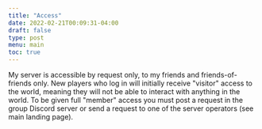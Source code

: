 ```yaml
---
title: "Access"
date: 2022-02-21T00:09:31-04:00
draft: false
type: post
menu: main
toc: true
---
```


My server is accessible by request only, to my friends and friends-of-friends only. New players who log in will initially receive "visitor" access to the world, meaning they will not be able to interact with anything in the world. To be given full "member" access you must post a request in the group Discord server or send a request to one of the server operators (see main landing page).
